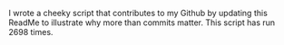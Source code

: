 I wrote a cheeky script that contributes to my Github by updating this ReadMe to illustrate why more than commits matter. This script has run 2698 times.